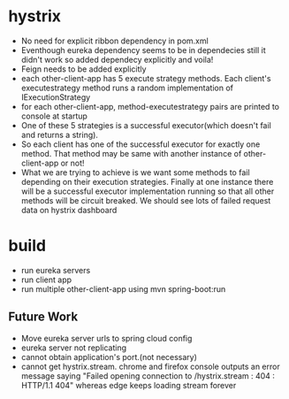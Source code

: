 # hystrix
* No need for explicit ribbon dependency in pom.xml
* Eventhough eureka dependency seems to be in dependecies still it didn't work so added dependecy explicitly and voila!
* Feign needs to be added explicitly
* each other-client-app has 5 execute strategy methods. Each client's executestrategy method runs a random implementation of IExecutionStrategy
* for each other-client-app, method-executestrategy pairs are printed to console at startup
* One of these 5 strategies is a successful executor(which doesn't fail and returns a string).
* So each client has one of the successful executor for exactly one method. That method may be same with another instance of other-client-app or not!
* What we are trying to achieve is we want some methods to fail depending on their execution strategies. Finally at one instance there will be a successful executor implementation running so that all other methods will be 
circuit breaked. We should see lots of failed request data on hystrix dashboard

# build
* run eureka servers
* run client app
* run multiple other-client-app using mvn spring-boot:run


## Future Work
* Move eureka server urls to spring cloud config
* eureka server not replicating
* cannot obtain application's port.(not necessary)
* cannot get hystrix.stream. chrome and firefox console outputs an error message saying "Failed opening connection to /hystrix.stream : 404 : HTTP/1.1 404" whereas edge keeps loading stream forever
